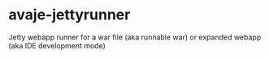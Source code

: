 avaje-jettyrunner
=================

Jetty webapp runner for a war file (aka runnable war) or expanded webapp (aka IDE development mode)
